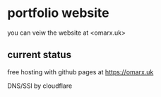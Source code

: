 # portfolio website

you can veiw the website at <omarx.uk>
## current status

free hosting with github pages at https://omarx.uk

DNS/SSl by cloudflare
